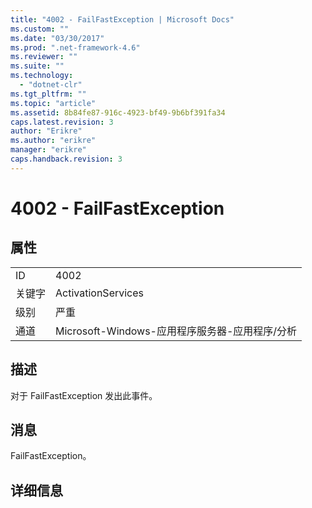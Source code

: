 ```yaml
---
title: "4002 - FailFastException | Microsoft Docs"
ms.custom: ""
ms.date: "03/30/2017"
ms.prod: ".net-framework-4.6"
ms.reviewer: ""
ms.suite: ""
ms.technology: 
  - "dotnet-clr"
ms.tgt_pltfrm: ""
ms.topic: "article"
ms.assetid: 8b84fe87-916c-4923-bf49-9b6bf391fa34
caps.latest.revision: 3
author: "Erikre"
ms.author: "erikre"
manager: "erikre"
caps.handback.revision: 3
---
```

# 4002 - FailFastException
## 属性  
  
|||  
|-|-|  
|ID|4002|  
|关键字|ActivationServices|  
|级别|严重|  
|通道|Microsoft\-Windows\-应用程序服务器\-应用程序\/分析|  
  
## 描述  
 对于 FailFastException 发出此事件。  
  
## 消息  
 FailFastException。  
  
## 详细信息